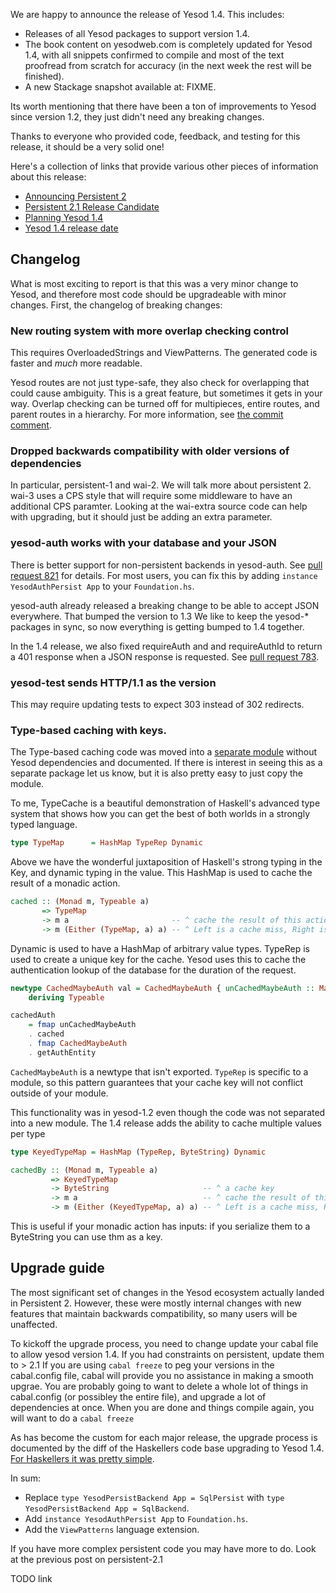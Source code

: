 We are happy to announce the release of Yesod 1.4. This includes:

* Releases of all Yesod packages to support version 1.4.
* The book content on yesodweb.com is completely updated for Yesod 1.4, with all snippets confirmed to compile and most of the text proofread from scratch for accuracy (in the next week the rest will be finished).
* A new Stackage snapshot available at: FIXME.

Its worth mentioning that there have been a ton of improvements to Yesod since version 1.2, they just didn't need any breaking changes.

Thanks to everyone who provided code, feedback, and testing for this release, it
should be a very solid one!

Here's a collection of links that provide various other pieces of information about this release:

* [Announcing Persistent 2](http://www.yesodweb.com/blog/2014/08/announcing-persistent-2)
* [Persistent 2.1 Release Candidate](http://www.yesodweb.com/blog/2014/09/persistent-2)
* [Planning Yesod 1.4](http://www.yesodweb.com/blog/2014/09/planning-yesod-1-4)
* [Yesod 1.4 release date](https://groups.google.com/d/msg/yesodweb/7leiDXHe1M8/oEWH83twOK0J)


## Changelog

What is most exciting to report is that this was a very minor change to Yesod, and
therefore most code should be upgradeable with minor changes. First, the
changelog of breaking changes:


### New routing system with more overlap checking control

This requires OverloadedStrings and ViewPatterns.
The generated code is faster and *much* more readable.

Yesod routes are not just type-safe, they also check for overlapping that could cause ambiguity. This is a great feature, but sometimes it gets in your way.
Overlap checking can be turned off for multipieces, entire routes, and parent routes in a hierarchy. For more information, see [the commit comment](https://github.com/yesodweb/yesod/commit/e23c78f2ce60591574a177de9f3ce5d634384e4a).


### Dropped backwards compatibility with older versions of dependencies

In particular, persistent-1 and wai-2. We will talk more about persistent 2.
wai-3 uses a CPS style that will require some middleware to have an additional CPS paramter.
Looking at the wai-extra source code can help with upgrading, but it should just be adding an extra parameter.


### yesod-auth works with your database and your JSON

There is better support for non-persistent backends in yesod-auth. See [pull request 821](https://github.com/yesodweb/yesod/pull/821) for details. For most users, you can fix this by adding `instance YesodAuthPersist App` to your `Foundation.hs`.

yesod-auth already released a breaking change to be able to accept JSON everywhere.
That bumped the version to 1.3
We like to keep the yesod-* packages in sync, so now everything is getting bumped to 1.4 together.

In the 1.4 release, we also fixed requireAuth and and requireAuthId to return a 401 response when a JSON response is requested. See [pull request 783](https://github.com/yesodweb/yesod/pull/783).


### yesod-test sends HTTP/1.1 as the version

This may require updating tests to expect 303 instead of 302 redirects.


### Type-based caching with keys.

The Type-based caching code was moved into a [separate module](https://github.com/yesodweb/yesod/blob/yesod-1.4/yesod-core/Yesod/Core/TypeCache.hs) without Yesod dependencies and documented. If there is interest in seeing this as a separate package let us know, but it is also pretty easy to just copy the module.

To me, TypeCache is a beautiful demonstration of Haskell's advanced type system that shows how you can get the best of both worlds in a strongly typed language.

``` haskell
type TypeMap      = HashMap TypeRep Dynamic
```

Above we have the wonderful juxtaposition of Haskell's strong typing in the Key, and dynamic typing in the value. This HashMap is used to cache the result of a monadic action.

``` haskell
cached :: (Monad m, Typeable a) 
       => TypeMap
       -> m a                       -- ^ cache the result of this action
       -> m (Either (TypeMap, a) a) -- ^ Left is a cache miss, Right is a hit
```

Dynamic is used to have a HashMap of arbitrary value types.
TypeRep is used to create a unique key for the cache.
Yesod uses this to cache the authentication lookup of the database for the duration of the request.

``` haskell
newtype CachedMaybeAuth val = CachedMaybeAuth { unCachedMaybeAuth :: Maybe val }
    deriving Typeable

cachedAuth
    = fmap unCachedMaybeAuth
    . cached
    . fmap CachedMaybeAuth
    . getAuthEntity
```

`CachedMaybeAuth` is a newtype that isn't exported. `TypeRep` is specific to a module, so this pattern guarantees that your cache key will not conflict outside of your module.

This functionality was in yesod-1.2 even though the code was not separated into a new module.
The 1.4 release adds the ability to cache multiple values per type

``` haskell
type KeyedTypeMap = HashMap (TypeRep, ByteString) Dynamic

cachedBy :: (Monad m, Typeable a)
         => KeyedTypeMap
         -> ByteString                     -- ^ a cache key
         -> m a                            -- ^ cache the result of this action
         -> m (Either (KeyedTypeMap, a) a) -- ^ Left is a cache miss, Right is a hit
```

This is useful if your monadic action has inputs: if you serialize them to a ByteString you can use thm as a key.


## Upgrade guide

The most significant set of changes in the Yesod ecosystem actually landed in
Persistent 2. However, these were mostly internal changes with new features that maintain backwards compatibility, so many users will be unaffected.

To kickoff the upgrade process, you need to change update your cabal file to allow yesod version 1.4.
If you had constraints on persistent, update them to > 2.1
If you are using `cabal freeze` to peg your versions in the cabal.config file, cabal will provide you no assistance in making a smooth upgrae.
You are probably going to want to delete a whole lot of things in cabal.config (or possibley the entire file), and upgrade a lot of dependencies at once.
When you are done and things compile again, you will want to do a `cabal freeze`

As has become the custom for each major release, the upgrade
process is documented by the diff of the Haskellers code base upgrading to Yesod 1.4.
[For Haskellers it was pretty simple](https://github.com/snoyberg/haskellers/commit/e01e71371f0334b88b7cee9ce2a461e2009b415b).

In sum:

* Replace `type YesodPersistBackend App = SqlPersist` with `type YesodPersistBackend App = SqlBackend`.
* Add `instance YesodAuthPersist App` to `Foundation.hs`.
* Add the `ViewPatterns` language extension.

If you have more complex persistent code you may have more to do.
Look at the previous post on persistent-2.1

TODO link

